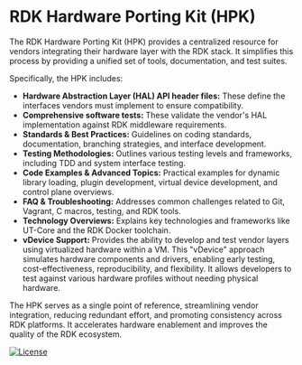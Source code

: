 # RDK Hardware Porting Kit (HPK)

The RDK Hardware Porting Kit (HPK) provides a centralized resource for vendors integrating their hardware layer with the RDK stack.  It simplifies this process by providing a unified set of tools, documentation, and test suites.

Specifically, the HPK includes:

* **Hardware Abstraction Layer (HAL) API header files:** These define the interfaces vendors must implement to ensure compatibility.
* **Comprehensive software tests:** These validate the vendor's HAL implementation against RDK middleware requirements.
* **Standards & Best Practices:** Guidelines on coding standards, documentation, branching strategies, and interface development.
* **Testing Methodologies:** Outlines various testing levels and frameworks, including TDD and system interface testing.
* **Code Examples & Advanced Topics:** Practical examples for dynamic library loading, plugin development, virtual device development, and control plane overviews.
* **FAQ & Troubleshooting:** Addresses common challenges related to Git, Vagrant, C macros, testing, and RDK tools.
* **Technology Overviews:** Explains key technologies and frameworks like UT-Core and the RDK Docker toolchain.
* **vDevice Support:**  Provides the ability to develop and test vendor layers using virtualized hardware within a VM.  This "vDevice" approach simulates hardware components and drivers, enabling early testing, cost-effectiveness, reproducibility, and flexibility.  It allows developers to test against various hardware profiles without needing physical hardware.

The HPK serves as a single point of reference, streamlining vendor integration, reducing redundant effort, and promoting consistency across RDK platforms. It accelerates hardware enablement and improves the quality of the RDK ecosystem.

[![License](https://img.shields.io/badge/License-Apache_2.0-blue.svg)](https://opensource.org/licenses/Apache-2.0)
